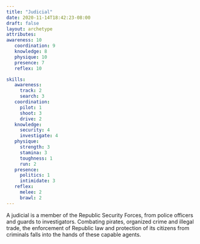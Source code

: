 ```yaml
---
title: "Judicial"
date: 2020-11-14T18:42:23-08:00
draft: false
layout: archetype
attributes:
awareness: 10
   coordination: 9
   knowledge: 8
   physique: 10
   presence: 7
   reflex: 10

skills:
   awareness:
     track: 2
     search: 3
   coordination:
     pilot: 1
     shoot: 3
     drive: 2
   knowledge:
     security: 4
     investigate: 4
   physique:
     strength: 3
     stamina: 3
     toughness: 1
     run: 2
   presence:
     politics: 1
     intimidate: 3
   reflex:
     melee: 2
     brawl: 2
---
```

A judicial is a member of the Republic Security Forces, from police officers and guards to investigators. Combating pirates, organized crime and illegal trade, the enforcement of Republic law and protection of its citizens from criminals falls into the hands of these capable agents.
